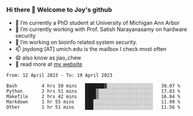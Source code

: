 ### Hi there 👋 Welcome to Joy's github

- 🔭 I’m currently a PhD student at University of Michigan Ann Arbor
- 🌱 I’m currently working with Prof. Satish Narayanasamy on hardware security
- 👯 I’m working on bioinfo related system security. 
- 📫 joydong [AT] umich.edu is the mailbox I check most often
- 😄 also know as jiao_chew
- 💬 read more at [my website](https://joydddd.github.io/)
<!--START_SECTION:waka-->

```text
From: 12 April 2023 - To: 19 April 2023

Bash         4 hrs 50 mins   ███████▓░░░░░░░░░░░░░░░░░   30.07 %
Python       2 hrs 51 mins   ████▒░░░░░░░░░░░░░░░░░░░░   17.83 %
Makefile     2 hrs 42 mins   ████▒░░░░░░░░░░░░░░░░░░░░   16.84 %
Markdown     1 hr 55 mins    ███░░░░░░░░░░░░░░░░░░░░░░   11.99 %
Other        1 hr 51 mins    ███░░░░░░░░░░░░░░░░░░░░░░   11.56 %
```

<!--END_SECTION:waka-->
